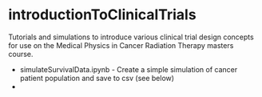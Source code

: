 # introductionToClinicalTrials
Tutorials and simulations to introduce various clinical trial design concepts for use on the Medical Physics in Cancer Radiation Therapy masters course.
* simulateSurvivalData.ipynb - Create a simple simulation of cancer patient population and save to csv (see below)
*  
